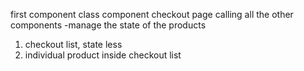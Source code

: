 first component class component checkout page
calling all the other components
    -manage the state of the products
1. checkout list, state less
2. individual product inside checkout list

